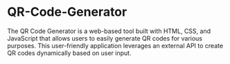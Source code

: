# QR-Code-Generator
The QR Code Generator is a web-based tool built with HTML, CSS, and JavaScript that allows users to easily generate QR codes for various purposes. This user-friendly application leverages an external API to create QR codes dynamically based on user input.
